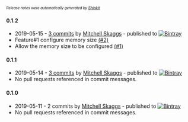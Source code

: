 <sup><sup>*Release notes were automatically generated by [Shipkit](http://shipkit.org/)*</sup></sup>

#### 0.1.2
 - 2019-05-15 - [3 commits](https://github.com/magneticflux-/jvm-shared-memory/compare/v0.1.1...v0.1.2) by [Mitchell Skaggs](https://github.com/magneticflux-) - published to [![Bintray](https://img.shields.io/badge/Bintray-0.1.2-green.svg)](https://bintray.com/magneticflux/maven/jvm-shared-memory/0.1.2)
 - Feature#1 configure memory size [(#2)](https://github.com/magneticflux-/jvm-shared-memory/pull/2)
 - Allow the memory size to be configured [(#1)](https://github.com/magneticflux-/jvm-shared-memory/issues/1)

#### 0.1.1
 - 2019-05-14 - [3 commits](https://github.com/magneticflux-/jvm-shared-memory/compare/v0.1.0...v0.1.1) by [Mitchell Skaggs](https://github.com/magneticflux-) - published to [![Bintray](https://img.shields.io/badge/Bintray-0.1.1-green.svg)](https://bintray.com/magneticflux/maven/jvm-shared-memory/0.1.1)
 - No pull requests referenced in commit messages.

#### 0.1.0
 - 2019-05-11 - 2 commits by [Mitchell Skaggs](https://github.com/magneticflux-) - published to [![Bintray](https://img.shields.io/badge/Bintray-0.1.0-green.svg)](https://bintray.com/magneticflux/maven/jvm-shared-memory/0.1.0)
 - No pull requests referenced in commit messages.

